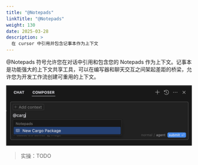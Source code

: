 ```yaml
---
title: "@Notepads"
linkTitle: "@Notepads"
weight: 130
date: 2025-03-28
description: >
  在 cursor 中引用并包含记事本作为上下文
---
```


@Notepads 符号允许您在对话中引用和包含您的 Notepads 作为上下文。记事本是功能强大的上下文共享工具，可以在编写器和聊天交互之间架起差距的桥梁，允许您为开发工作流创建可重用的上下文。

![](images/@-notepads.png)

> 实操：TODO







